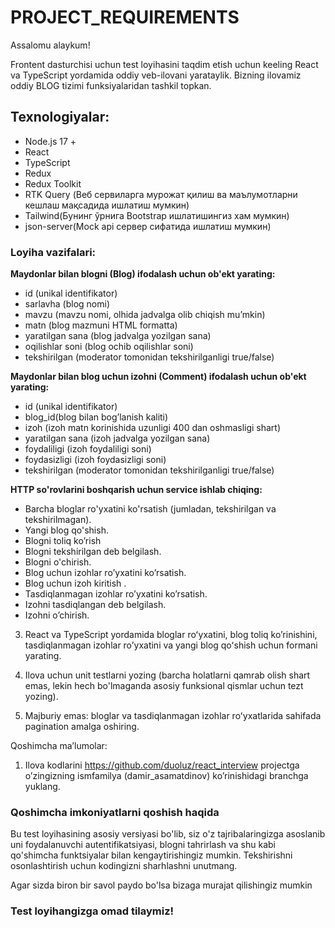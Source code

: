# PROJECT_REQUIREMENTS

Assalomu alaykum!

Frontent dasturchisi uchun test loyihasini taqdim etish uchun keeling React va TypeScript yordamida oddiy veb-ilovani yarataylik.
Bizning ilovamiz oddiy BLOG tizimi funksiyalaridan tashkil topkan.

## Texnologiyalar:
* Node.js 17 +
* React
* TypeScript
* Redux
* Redux Toolkit
* RTK Query (Веб сервиларга мурожат қилиш ва маълумотларни кешлаш мақсадида ишлатиш мумкин)
* Tailwind(Бунинг ўрнига Bootstrap ишлатишингиз хам мумкин)
* json-server(Mock api сервер сифатида ишлатиш мумкин)

### Loyiha vazifalari:

**Maydonlar bilan blogni (Blog) ifodalash uchun ob'ekt yarating:**
* id (unikal identifikator)
* sarlavha (blog nomi)
* mavzu (mavzu nomi, olhida jadvalga olib chiqish mu’mkin)
* matn (blog mazmuni HTML formatta)
* yaratilgan sana (blog jadvalga yozilgan sana)
* oqilishlar soni (blog ochib oqilishlar soni)
* tekshirilgan (moderator tomonidan tekshirilganligi true/false)

**Maydonlar bilan blog uchun izohni (Comment) ifodalash uchun ob'ekt yarating:**
* id (unikal identifikator)
* blog_id(blog bilan bog’lanish kaliti)
* izoh (izoh matn korinishida uzunligi 400 dan oshmasligi shart)
* yaratilgan sana (izoh jadvalga yozilgan sana)
* foydaliligi (izoh foydaliligi soni)
* foydasizligi (izoh foydasizligi soni)
* tekshirilgan (moderator tomonidan tekshirilganligi true/false)

**HTTP so'rovlarini boshqarish uchun service ishlab chiqing:**
* Barcha bloglar ro'yxatini ko'rsatish (jumladan, tekshirilgan va tekshirilmagan).
* Yangi blog qo'shish.
* Blogni toliq ko’rish
* Blogni tekshirilgan deb belgilash.
* Blogni o'chirish.
* Blog uchun izohlar ro’yxatini ko’rsatish.
* Blog uchun izoh kiritish .
* Tasdiqlanmagan izohlar ro’yxatini ko’rsatish.
* Izohni tasdiqlangan deb belgilash.
* Izohni o’chirish.

3. React va TypeScript yordamida bloglar roʻyxatini, blog toliq ko’rinishini, tasdiqlanmagan izohlar ro’yxatini va yangi blog qoʻshish uchun formani yarating.

4. Ilova uchun unit testlarni yozing (barcha holatlarni qamrab olish shart emas, lekin hech bo'lmaganda asosiy funksional qismlar uchun tezt yozing).

5. Majburiy emas: bloglar va tasdiqlanmagan izohlar roʻyxatlarida sahifada pagination amalga oshiring.

Qoshimcha ma’lumolar:

1. Ilova kodlarini https://github.com/duoluz/react_interview projectga o’zingizning ismfamilya (damir_asamatdinov) ko’rinishidagi branchga yuklang.

### Qoshimcha imkoniyatlarni qoshish haqida
Bu test loyihasining asosiy versiyasi bo'lib, siz o'z tajribalaringizga asoslanib uni foydalanuvchi autentifikatsiyasi, 
blogni tahrirlash va shu kabi qo'shimcha funktsiyalar bilan kengaytirishingiz mumkin. Tekshirishni osonlashtirish uchun kodingizni sharhlashni unutmang.

Agar sizda biron bir savol paydo bo'lsa bizaga murajat qilishingiz mumkin

### Test loyihangizga omad tilaymiz! 


